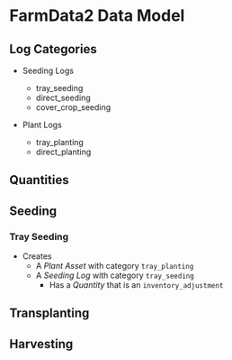 # FarmData2 Data Model

## Log Categories

- Seeding Logs

  - tray_seeding
  - direct_seeding
  - cover_crop_seeding

- Plant Logs
  - tray_planting
  - direct_planting

## Quantities

## Seeding

### Tray Seeding

- Creates
  - A _Plant Asset_ with category `tray_planting`
  - A _Seeding Log_ with category `tray_seeding`
    - Has a _Quantity_ that is an `inventory_adjustment`

## Transplanting

## Harvesting
